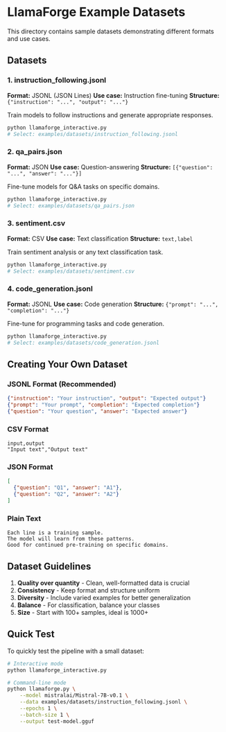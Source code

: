 # LlamaForge Example Datasets

This directory contains sample datasets demonstrating different formats and use cases.

## Datasets

### 1. instruction_following.jsonl
**Format:** JSONL (JSON Lines)
**Use case:** Instruction fine-tuning
**Structure:** `{"instruction": "...", "output": "..."}`

Train models to follow instructions and generate appropriate responses.

```bash
python llamaforge_interactive.py
# Select: examples/datasets/instruction_following.jsonl
```

### 2. qa_pairs.json
**Format:** JSON
**Use case:** Question-answering
**Structure:** `[{"question": "...", "answer": "..."}]`

Fine-tune models for Q&A tasks on specific domains.

```bash
python llamaforge_interactive.py
# Select: examples/datasets/qa_pairs.json
```

### 3. sentiment.csv
**Format:** CSV
**Use case:** Text classification
**Structure:** `text,label`

Train sentiment analysis or any text classification task.

```bash
python llamaforge_interactive.py
# Select: examples/datasets/sentiment.csv
```

### 4. code_generation.jsonl
**Format:** JSONL
**Use case:** Code generation
**Structure:** `{"prompt": "...", "completion": "..."}`

Fine-tune for programming tasks and code generation.

```bash
python llamaforge_interactive.py
# Select: examples/datasets/code_generation.jsonl
```

## Creating Your Own Dataset

### JSONL Format (Recommended)
```json
{"instruction": "Your instruction", "output": "Expected output"}
{"prompt": "Your prompt", "completion": "Expected completion"}
{"question": "Your question", "answer": "Expected answer"}
```

### CSV Format
```csv
input,output
"Input text","Output text"
```

### JSON Format
```json
[
  {"question": "Q1", "answer": "A1"},
  {"question": "Q2", "answer": "A2"}
]
```

### Plain Text
```
Each line is a training sample.
The model will learn from these patterns.
Good for continued pre-training on specific domains.
```

## Dataset Guidelines

1. **Quality over quantity** - Clean, well-formatted data is crucial
2. **Consistency** - Keep format and structure uniform
3. **Diversity** - Include varied examples for better generalization
4. **Balance** - For classification, balance your classes
5. **Size** - Start with 100+ samples, ideal is 1000+

## Quick Test

To quickly test the pipeline with a small dataset:

```bash
# Interactive mode
python llamaforge_interactive.py

# Command-line mode
python llamaforge.py \
    --model mistralai/Mistral-7B-v0.1 \
    --data examples/datasets/instruction_following.jsonl \
    --epochs 1 \
    --batch-size 1 \
    --output test-model.gguf
```
